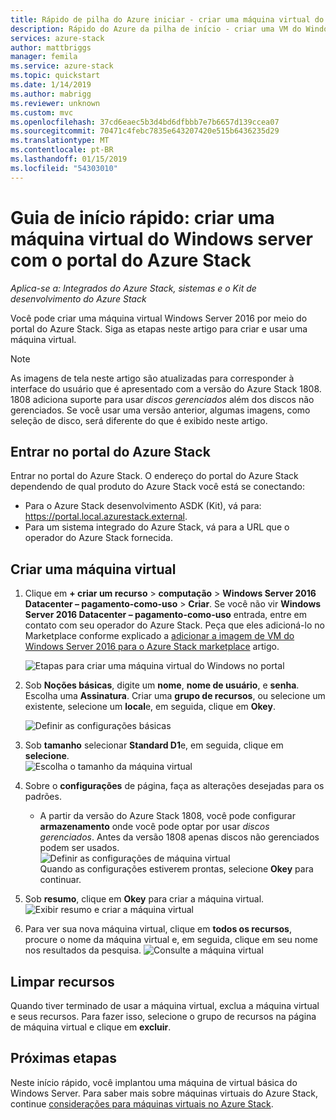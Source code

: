 ```yaml
---
title: Rápido de pilha do Azure iniciar - criar uma máquina virtual do Windows
description: Rápido do Azure da pilha de início - criar uma VM do Windows usando o portal
services: azure-stack
author: mattbriggs
manager: femila
ms.service: azure-stack
ms.topic: quickstart
ms.date: 1/14/2019
ms.author: mabrigg
ms.reviewer: unknown
ms.custom: mvc
ms.openlocfilehash: 37cd6eaec5b3d4bd6dfbbb7e7b6657d139ccea07
ms.sourcegitcommit: 70471c4febc7835e643207420e515b6436235d29
ms.translationtype: MT
ms.contentlocale: pt-BR
ms.lasthandoff: 01/15/2019
ms.locfileid: "54303010"
---
```

# <a name="quickstart-create-a-windows-server-virtual-machine-with-the-azure-stack-portal"></a>Guia de início rápido: criar uma máquina virtual do Windows server com o portal do Azure Stack

*Aplica-se a: Integrados do Azure Stack, sistemas e o Kit de desenvolvimento do Azure Stack*

Você pode criar uma máquina virtual Windows Server 2016 por meio do portal do Azure Stack. Siga as etapas neste artigo para criar e usar uma máquina virtual.

> [!NOTE]  
> As imagens de tela neste artigo são atualizadas para corresponder à interface do usuário que é apresentado com a versão do Azure Stack 1808. 1808 adiciona suporte para usar *discos gerenciados* além dos discos não gerenciados. Se você usar uma versão anterior, algumas imagens, como seleção de disco, será diferente do que é exibido neste artigo.  


## <a name="sign-in-to-the-azure-stack-portal"></a>Entrar no portal do Azure Stack

Entrar no portal do Azure Stack. O endereço do portal do Azure Stack dependendo de qual produto do Azure Stack você está se conectando:

* Para o Azure Stack desenvolvimento ASDK (Kit), vá para: https://portal.local.azurestack.external.
* Para um sistema integrado do Azure Stack, vá para a URL que o operador do Azure Stack fornecida.

## <a name="create-a-virtual-machine"></a>Criar uma máquina virtual

1. Clique em **+ criar um recurso** > **computação** > **Windows Server 2016 Datacenter – pagamento-como-uso**  >   **Criar**. Se você não vir **Windows Server 2016 Datacenter – pagamento-como-uso** entrada, entre em contato com seu operador do Azure Stack. Peça que eles adicioná-lo no Marketplace conforme explicado a [adicionar a imagem de VM do Windows Server 2016 para o Azure Stack marketplace](../azure-stack-add-default-image.md) artigo.

    ![Etapas para criar uma máquina virtual do Windows no portal](media/azure-stack-quick-windows-portal/image01.png)
2. Sob **Noções básicas**, digite um **nome**, **nome de usuário**, e **senha**. Escolha uma **Assinatura**. Criar uma **grupo de recursos**, ou selecione um existente, selecione um **local**e, em seguida, clique em **Okey**.

    ![Definir as configurações básicas](media/azure-stack-quick-windows-portal/image02.png)
3. Sob **tamanho** selecionar **Standard D1**e, em seguida, clique em **selecione**.  
    ![Escolha o tamanho da máquina virtual](media/azure-stack-quick-windows-portal/image03.png)

4. Sobre o **configurações** de página, faça as alterações desejadas para os padrões.
   - A partir da versão do Azure Stack 1808, você pode configurar **armazenamento** onde você pode optar por usar *discos gerenciados*. Antes da versão 1808 apenas discos não gerenciados podem ser usados.  
   ![Definir as configurações de máquina virtual](media/azure-stack-quick-windows-portal/image04.png)  
   Quando as configurações estiverem prontas, selecione **Okey** para continuar.

5. Sob **resumo**, clique em **Okey** para criar a máquina virtual.
    ![Exibir resumo e criar a máquina virtual](media/azure-stack-quick-windows-portal/image05.png)

6. Para ver sua nova máquina virtual, clique em **todos os recursos**, procure o nome da máquina virtual e, em seguida, clique em seu nome nos resultados da pesquisa.
    ![Consulte a máquina virtual](media/azure-stack-quick-windows-portal/image06.png)

## <a name="clean-up-resources"></a>Limpar recursos

Quando tiver terminado de usar a máquina virtual, exclua a máquina virtual e seus recursos. Para fazer isso, selecione o grupo de recursos na página de máquina virtual e clique em **excluir**.

## <a name="next-steps"></a>Próximas etapas

Neste início rápido, você implantou uma máquina de virtual básica do Windows Server. Para saber mais sobre máquinas virtuais do Azure Stack, continue [considerações para máquinas virtuais no Azure Stack](azure-stack-vm-considerations.md).
